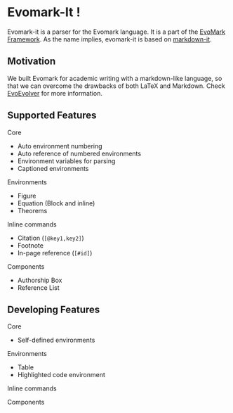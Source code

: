 # Evomark-It !

Evomark-it is a parser for the Evomark language. It is a part of the [EvoMark Framework](https://github.com/EvoEvolver/evomark-framework). As the name implies, evomark-it is based on [markdown-it](https://github.com/markdown-it/markdown-it).

## Motivation

We built Evomark for academic writing with a markdown-like language, so that we can overcome the drawbacks of both LaTeX and Markdown. Check [EvoEvolver](http://www.evoevolver.org) for more information.

## Supported Features

Core
- Auto environment numbering
- Auto reference of numbered environments
- Environment variables for parsing
- Captioned environments

Environments
- Figure
- Equation (Block and inline)
- Theorems

Inline commands
- Citation (`[@key1,key2]`)
- Footnote
- In-page reference (`[#id]`)

Components
- Authorship Box
- Reference List

## Developing Features

Core
- Self-defined environments

Environments
- Table
- Highlighted code environment

Inline commands

Components

